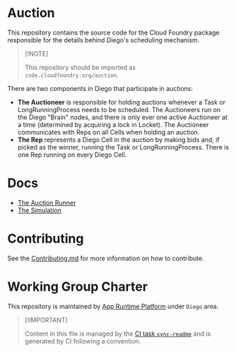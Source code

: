 # Auction

This repository contains the source code for the Cloud Foundry package
responsible for the details behind Diego's scheduling mechanism.

> \[!NOTE\]
>
> This repository should be imported as `code.cloudfoundry.org/auction`.

There are two components in Diego that participate in auctions:

-   **The Auctioneer** is responsible for holding auctions whenever a
    Task or LongRunningProcess needs to be scheduled. The Auctioneers
    run on the Diego "Brain" nodes, and there is only ever one active
    Auctioneer at a time (determined by acquiring a lock in Locket). The
    Auctioneer communicates with Reps on all Cells when holding an
    auction.
-   **The Rep** represents a Diego Cell in the auction by making bids
    and, if picked as the winner, running the Task or
    LongRunningProcess. There is one Rep running on every Diego Cell.

# Docs

-   [The Auction Runner](./docs/010-auction-runner.md)
-   [The Simulation](./docs/020-the-simulation.md)

# Contributing

See the [Contributing.md](./.github/CONTRIBUTING.md) for more
information on how to contribute.

# Working Group Charter

This repository is maintained by [App Runtime
Platform](https://github.com/cloudfoundry/community/blob/main/toc/working-groups/app-runtime-platform.md)
under `Diego` area.

> \[!IMPORTANT\]
>
> Content in this file is managed by the [CI task
> `sync-readme`](https://github.com/cloudfoundry/wg-app-platform-runtime-ci/blob/main/shared/tasks/sync-readme/metadata.yml)
> and is generated by CI following a convention.
